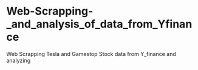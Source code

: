# Web-Scrapping-_and_analysis_of_data_from_Yfinance
Web Scrapping Tesla and Gamestop Stock data from Y_finance and analyzing
